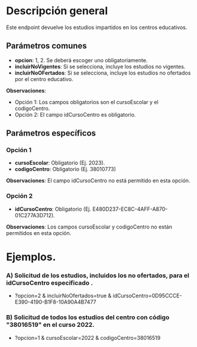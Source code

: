 # Descripción general

Este endpoint devuelve los estudios impartidos en los centros educativos.

## Parámetros comunes
* **opcion**: 1, 2. Se deberá escoger uno obligatoriamente.
* **incluirNoVigentes**: Si se selecciona, incluye los estudios no vigentes.
* **incluirNoOFertados**: Si se selecciona, incluye los estudios no ofertados por el centro educativo.

**Observaciones**:
* Opción 1: Los campos obligatorios son el cursoEscolar y el codigoCentro.
* Opción 2: El campo idCursoCentro es obligatorio.

## Parámetros específicos

### Opción 1
* **cursoEscolar**: Obligatorio (Ej. 2023).
* **codigoCentro**: Obligatorio (Ej. 38010773)

**Observaciones**: El campo idCursoCentro no está permitido en esta opción.

### Opción 2
* **idCursoCentro**: Obligatorio (Ej. E480D237-EC8C-4AFF-A870-01C277A3D712).

**Observaciones**: Los campos cursoEscolar y codigoCentro no están permitidos en esta opción.

# Ejemplos.
### A) Solicitud de los estudios, incluidos los no ofertados, para el idCursoCentro especificado .
* ?opcion=2 & incluirNoOfertados=true & idCursoCentro=0D95CCCE-E390-4190-B1F8-10A90A4B7477

### B) Solicitud de todos los estudios del centro con código "38016519" en el curso 2022.
* ?opcion=1 & cursoEscolar=2022 & codigoCentro=38016519

